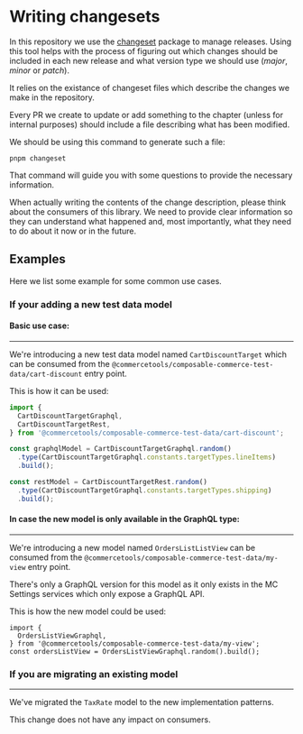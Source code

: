 # Writing changesets

In this repository we use the [changeset](https://github.com/changesets/changesets) package to manage releases.
Using this tool helps with the process of figuring out which changes should be included in each new release and what version type we should use (_major_, _minor_ or _patch_).

It relies on the existance of changeset files which describe the changes we make in the repository.

Every PR we create to update or add something to the chapter (unless for internal purposes) should include a file describing what has been modified.

We should be using this command to generate such a file:

```
pnpm changeset
```

That command will guide you with some questions to provide the necessary information.

When actually writing the contents of the change description, please think about the consumers of this library. We need to provide clear information so they can understand what happened and, most importantly, what they need to do about it now or in the future.

## Examples

Here we list some example for some common use cases.

### If your adding a new test data model

#### Basic use case:

---

We're introducing a new test data model named `CartDiscountTarget` which can be consumed from the `@commercetools/composable-commerce-test-data/cart-discount` entry point.

This is how it can be used:

```ts
import {
  CartDiscountTargetGraphql,
  CartDiscountTargetRest,
} from '@commercetools/composable-commerce-test-data/cart-discount';

const graphqlModel = CartDiscountTargetGraphql.random()
  .type(CartDiscountTargetGraphql.constants.targetTypes.lineItems)
  .build();

const restModel = CartDiscountTargetRest.random()
  .type(CartDiscountTargetGraphql.constants.targetTypes.shipping)
  .build();
```

#### In case the new model is only available in the GraphQL type:

---

We're introducing a new model named `OrdersListListView` can be consumed from the `@commercetools/composable-commerce-test-data/my-view` entry point.

There's only a GraphQL version for this model as it only exists in the MC Settings services which only expose a GraphQL API.

This is how the new model could be used:

```
import {
  OrdersListViewGraphql,
} from '@commercetools/composable-commerce-test-data/my-view';
const ordersListView = OrdersListViewGraphql.random().build();
```

### If you are migrating an existing model

---

We've migrated the `TaxRate` model to the new implementation patterns.

This change does not have any impact on consumers.
